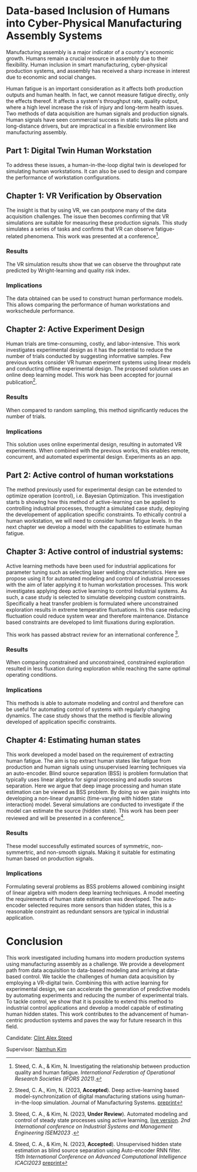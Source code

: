 # Data-based Inclusion of Humans into Cyber-Physical Manufacturing Assembly Systems

Manufacturing assembly is a major indicator of a country's economic growth. Humans remain a crucial resource in assembly due to their flexibility. Human inclusion in smart manufacturing, cyber-physical production systems, and assembly has received a sharp increase in interest due to economic and social changes.

Human fatigue is an important consideration as it affects both production outputs and human health. In fact, we cannot measure fatigue directly, only the effects thereof. It affects a system's throughput rate, quality output, where a high level increase the risk of injury and long-term health issues. Two methods of data acquisition are human signals and production signals. Human signals have seen commercial success in static tasks like pilots and long-distance drivers, but are impractical in a flexible environment like manufacturing assembly.

## Part 1: Digital Twin Human Workstation

To address these issues, a human-in-the-loop digital twin is developed for simulating human workstations. It can also be used to design and compare the performance of workstation configurations.

## Chapter 1: VR Verification by Observation

The insight is that by using VR, we can postpone many of the data acquisition challenges. The issue then becomes confirming that VR simulations are suitable for measuring these production signals. This study simulates a series of tasks and confirms that VR can observe fatigue-related phenomena. This work was presented at a conference[^0].

### Results

The VR simulation results show that we can observe the throughput rate predicted by Wright-learning and quality risk index.

### Implications

The data obtained can be used to construct human performance models. This allows comparing the performance of human workstations and workschedule performance.

## Chapter 2: Active Experiment Design

Human trials are time-consuming, costly, and labor-intensive. This work investigates experimental design as it has the potential to reduce the number of trials conducted by suggesting informative samples. Few previous works consider VR human experiment systems using linear models and conducting offline experimental design. The proposed solution uses an online deep learning model. This work has been accepted for journal publication[^1].

### Results

When compared to random sampling, this method significantly reduces the number of trials.

### Implications

This solution uses online experimental design, resulting in automated VR experiments. When combined with the previous works, this enables remote, concurrent, and automated experimental design. Experiments as an app.

## Part 2: Active control of human workstations

The method previously used for experimental design can be extended to optimize operation (control),  i.e. Bayesian Optimization. This investigation starts b showing how this method of active-learning can be applied to controlling industrial processes, throught a simulated case study, deploying the developement of application specific constraints. To ethically control a human workstation, we will need to consider human fatigue levels. In the next chapter we develop a model with the capabilities to estimate human fatigue.

## Chapter 3: Active control of industrial systems:

Active learning methods have been used for industrial applications for parameter tuning such as selecting laser welding characteristics. Here we propose using it for automated modeling and control of industrial processes with the aim of later applying it to human workstation processes. This work investigates applying deep active learning to control Industrial systems. As such, a  case study is selected to simulatie developing custom constraints. Specifically a heat transfer problem is formulated where unconstrained exploration results in extreme temperatire fluxtuations.  In this case reducing fluctuation could reduce system wear and therefore maintenance. Distance  based constraints are developed to limit fluxations during exploration. 

This work has passed abstract review for an international conference [^2].

### Results 

When comparing constrained and unconstrained, constrained exploration resulted in less fluxation during exploration while reaching the same optimal operating conditions. 

### Implications

This methods is able to automate modeling and control and therefore can be useful for automating control of systems with  regularly changing dynamics. The case study shows that the method is flexible allowing developed of application specific constraints. 

## Chapter 4: Estimating human states

This work developed a model based on the requirement of extracting human fatigue. The aim is top extract human states like fatigue from production and human signals using unsupervised learning techniques via an auto-encoder. Blind source separation (BSS) is problem formulation that typically uses linear algebra for signal processing and audio sources separation. Here we argue that deep image processing and human state estimation can be viewed as BSS problem. By doing so we gain insights into developing a non-linear dynamic (time-varying with hidden state interaction) model. Several simulations are conducted to investigate if the model can estimate the source (hidden state). This work has been peer reviewed and will be presented in a conference[^3].

### Results

These model successfully estimated sources of symmetric, non-symmertric, and non-smooth signals. Making it suitable for estimating human based on production signals.

### Implications 

Formulating several problems as BSS problems allowed combining insight of linear algebra with modern deep learning techniques. A model meeting the requirements of human state estimation was developed. The auto-encoder selected requires more sensors than hidden states, this is a reasonable constraint as redundant sensors are typical in industrial application.

# Conclusion

This work investigated including humans into modern production systems  using manufacturing assembly as a challenge. We provide a development  path from data acquisition to data-based modeling and arriving at  data-based control. We tackle the challenges of human data acquisition  by employing a VR-digital twin. Combining this with active learning for  experimental design, we can accelerate the generation of predictive  models by automating experiments and reducing the number of experimental trials. To tackle control, we show that it is possible to extend this  method to industrial control applications and develop a model capable of estimating human hidden states. This work contributes to the advancement of human-centric production  systems and paves the way for future research in this field.



Candidate: [Clint Alex Steed](README.md)

Supervisor: [Namhun Kim](https://scholar.google.com/citations?user=0dlS09UAAAAJ)

[^0]: Steed, C. A., & Kim, N. Investigating the relationship between production quality and human fatigue. *International Federation of Operational Research Societies (IFORS 2021)*.
[^1]: Steed, C. A., Kim, N. (2023, **Accepted**). Deep active-learning based model-synchronization of digital manufacturing stations using human-in-the-loop simulation. Journal of Manufacturing Systems. [preprint](Docs/SMEJMS-D-22-01279.pdf)
[^2]: Steed, C. A., &#38; Kim, N. (2023, **Under Review**). Automated modeling and control of steady state processes using active learning, [live version](https://github.com/Acadevic/Active-control). <i>2nd International conference on Industrial Systems and Management Engineering ISEM2023 </i>.
[^3]: Steed, C. A., &#38; Kim, N. (2023, **Accepted**). Unsupervised hidden state estimation as blind source separation using Auto-encoder RNN filter. <i>15th International Conference on Advanced Computational Intelligence ICACI2023</i> [preprint](Docs/Autoencoder-rnn_filtering.pdf) 